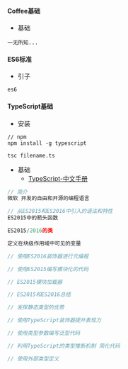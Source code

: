 #### **Coffee基础**

* 基础

```
一无所知...
```

#### **ES6标准**

* 引子

```
es6
```

#### **TypeScript基础**

* 安装

```
// npm
npm install -g typescript

tsc filename.ts
```

* 基础
  * [TypeScript-中文手册](http://www.runoob.com/manual/gitbook/TypeScript/_book/)

```js
// 简介
微软 开发的自由和开源的编程语言

// 从ES2015和ES2016中引入的语法和特性
ES2015中的箭头函数

ES2015/2016的类

定义在块级作用域中可见的变量

// 使用ES2016装饰器进行元编程

// 使用ES2015编写模块化的代码

// ES2015模块加载器

// ES2015和ES2016总结

// 发挥静态类型的优势

// 使用TypeScript装饰器提升表现力

// 使用类型参数编写泛型代码

// 利用TypeScript的类型推断机制 简化代码

// 使用外部类型定义
```



